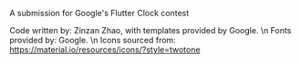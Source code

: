 A submission for Google's Flutter Clock contest

Code written by: Zinzan Zhao, with templates provided by Google. \n
Fonts provided by: Google. \n
Icons sourced from: https://material.io/resources/icons/?style=twotone
